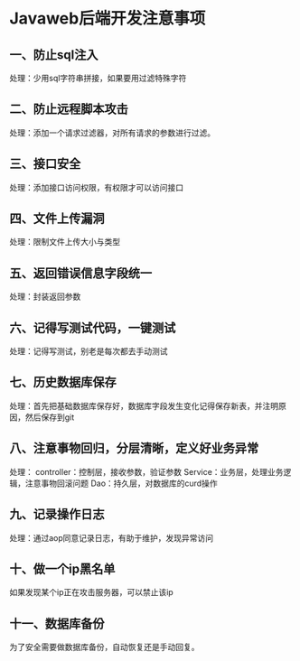 # Javaweb后端开发注意事项

## 一、防止sql注入
处理：少用sql字符串拼接，如果要用过滤特殊字符

## 二、防止远程脚本攻击
处理：添加一个请求过滤器，对所有请求的参数进行过滤。

## 三、接口安全
处理：添加接口访问权限，有权限才可以访问接口

## 四、文件上传漏洞
处理：限制文件上传大小与类型

## 五、返回错误信息字段统一
处理：封装返回参数

## 六、记得写测试代码，一键测试
处理：记得写测试，别老是每次都去手动测试

## 七、历史数据库保存
处理：首先把基础数据库保存好，数据库字段发生变化记得保存新表，并注明原因，然后保存到git

## 八、注意事物回归，分层清晰，定义好业务异常
处理：
controller：控制层，接收参数，验证参数
Service：业务层，处理业务逻辑，注意事物回滚问题
Dao：持久层，对数据库的curd操作

## 九、记录操作日志
处理：通过aop同意记录日志，有助于维护，发现异常访问

## 十、做一个ip黑名单
如果发现某个ip正在攻击服务器，可以禁止该ip

## 十一、数据库备份
为了安全需要做数据库备份，自动恢复还是手动回复。



